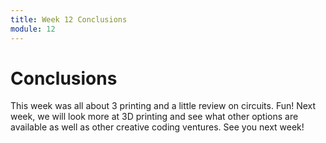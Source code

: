 ```yaml
---
title: Week 12 Conclusions
module: 12
---
```


# Conclusions

This week was all about 3 printing and a little review on circuits.  Fun!  Next week, we will look more at 3D printing and see what other options are available as well as other creative coding ventures.  See you next week!

